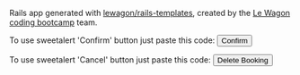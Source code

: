 Rails app generated with [lewagon/rails-templates](https://github.com/lewagon/rails-templates), created by the [Le Wagon coding bootcamp](https://www.lewagon.com) team.

To use sweetalert 'Confirm' button just paste this code:
<button id="confirm-button" class="btn btn-primary">Confirm</button>

To use sweetalert 'Cancel' button just paste this code:
<button id="cancel-booking-button" class="btn btn-primary">Delete Booking</button>
